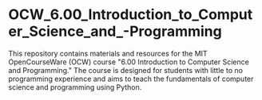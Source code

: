 # OCW_6.00_Introduction_to_Computer_Science_and_-Programming
This repository contains materials and resources for the MIT OpenCourseWare (OCW) course "6.00 Introduction to Computer Science and Programming." The course is designed for students with little to no programming experience and aims to teach the fundamentals of computer science and programming using Python. 
